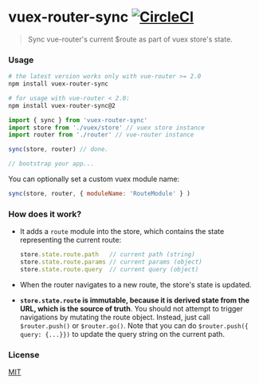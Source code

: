# vuex-router-sync [![CircleCI](https://circleci.com/gh/vuejs/vuex-router-sync.svg?style=svg)](https://circleci.com/gh/vuejs/vuex-router-sync)

> Sync vue-router's current $route as part of vuex store's state.

### Usage

``` bash
# the latest version works only with vue-router >= 2.0
npm install vuex-router-sync

# for usage with vue-router < 2.0:
npm install vuex-router-sync@2
```

``` js
import { sync } from 'vuex-router-sync'
import store from './vuex/store' // vuex store instance
import router from './router' // vue-router instance

sync(store, router) // done.

// bootstrap your app...
```

You can optionally set a custom vuex module name:

```js
sync(store, router, { moduleName: 'RouteModule' } )
```


### How does it work?

- It adds a `route` module into the store, which contains the state representing the current route:

  ``` js
  store.state.route.path   // current path (string)
  store.state.route.params // current params (object)
  store.state.route.query  // current query (object)
  ```

- When the router navigates to a new route, the store's state is updated.

- **`store.state.route` is immutable, because it is derived state from the URL, which is the source of truth**. You should not attempt to trigger navigations by mutating the route object. Instead, just call `$router.push()` or `$router.go()`. Note that you can do `$router.push({ query: {...}})` to update the query string on the current path.

### License

[MIT](http://opensource.org/licenses/MIT)
